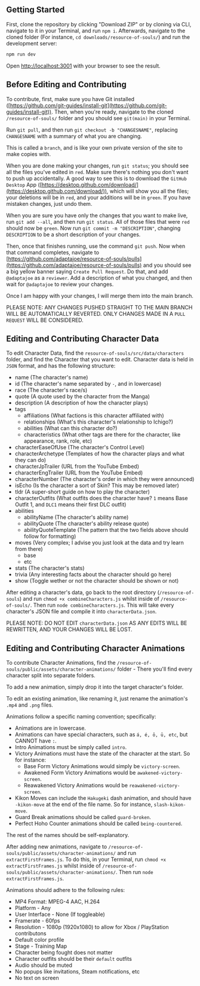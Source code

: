 ## Getting Started

First, clone the repository by clicking "Download ZIP" or by cloning via CLI, navigate to it in your Terminal, and run `npm i`. Afterwards, navigate to the cloned folder (For instance, `cd downloads/resource-of-souls/`) and run the development server:

```bash
npm run dev
```

Open [http://localhost:3001](http://localhost:3001) with your browser to see the result.

## Before Editing and Contributing

To contribute, first, make sure you have Git installed ([https://github.com/git-guides/install-git](https://github.com/git-guides/install-git)). Then, when you're ready, navigate to the cloned `/resource-of-souls/` folder and you should see `git(main)` in your Terminal.

Run `git pull`, and then run `git checkout -b "CHANGESNAME"`, replacing `CHANGESNAME` with a summary of what you are changing.

This is called a `branch`, and is like your own private version of the site to make copies with.

When you are done making your changes, run `git status`; you should see all the files you've edited in `red`. Make sure there's nothing you don't want to push up accidentally. A good way to see this is to download the `GitHub Desktop` App ([https://desktop.github.com/download/](https://desktop.github.com/download/)), which will show you all the files; your deletions will be in `red`, and your additions will be in `green`. If you have mistaken changes, just undo them.

When you are sure you have only the changes that you want to make live, run `git add --all`, and then run `git status`. All of those files that were `red` should now be `green`. Now run `git commit -m "DESCRIPTION"`, changing `DESCRIPTION` to be a short description of your changes.

Then, once that finishes running, use the command `git push`. Now when that command completes, navigate to [https://github.com/adaptajoe/resource-of-souls/pulls](https://github.com/adaptajoe/resource-of-souls/pulls) and you should see a big yellow banner saying `Create Pull Request`. Do that, and add `@adaptajoe` as a `reviewer`. Add a description of what you changed, and then wait for `@adaptajoe` to review your changes.

Once I am happy with your changes, I will merge them into the main branch.

PLEASE NOTE: ANY CHANGES PUSHED STRAIGHT TO THE MAIN BRANCH WILL BE AUTOMATICALLY REVERTED. ONLY CHANGES MADE IN A `PULL REQUEST` WILL BE CONSIDERED.

## Editing and Contributing Character Data

To edit Character Data, find the `resource-of-souls/src/data/characters` folder, and find the Character that you want to edit. Character data is held in `JSON` format, and has the following structure:

- name (The character's name)
- id (The character's name separated by `-`, and in lowercase)
- race (The character's race/s)
- quote (A quote used by the character from the Manga)
- description (A description of how the character plays)
- tags
  - affiliations (What factions is this character affiliated with)
  - relationships (What's this character's relationship to Ichigo?)
  - abilities (What can this character do?)
  - characteristics (What other tags are there for the character, like appearance, rank, role, etc)
- characterEaseOfUse (The character's Control Level)
- characterArchetype (Templates of how the character plays and what they can do)
- characterJpTrailer (URL from the YouTube Embed)
- characterEngTrailer (URL from the YouTube Embed)
- characterNumber (The character's order in which they were announced)
- isEcho (Is the character a sort of Skin? This may be removed later)
- tldr (A super-short guide on how to play the character)
- characterOutfits (What outfits does the character have? `1` means Base Outfit 1, and `DLC1` means their first DLC outfit)
- abilities
  - abilityName (The character's ability name)
  - abilityQuote (The character's ability release quote)
  - abilityQuoteTemplate (The pattern that the two fields above should follow for formatting)
- moves (Very complex; I advise you just look at the data and try learn from there)
  - base
  - etc
- stats (The character's stats)
- trivia (Any interesting facts about the character should go here)
- show (Toggle wether or not the character should be shown or not)

After editing a character's data, go back to the root directory (`/resource-of-souls`) and run `chmod +x combineCharacters.js` whilst inside of `/resource-of-souls/`. Then run `node combineCharacters.js`. This will take every character's JSON file and compile it into `characterData.json`.

PLEASE NOTE: DO NOT EDIT `characterData.json` AS ANY EDITS WILL BE REWRITTEN, AND YOUR CHANGES WILL BE LOST.

## Editing and Contributing Character Animations

To contribute Character Animations, find the `/resource-of-souls/public/assets/character-animations/` folder - There you'll find every character split into separate folders.

To add a new animation, simply drop it into the target character's folder.

To edit an existing animation, like renaming it, just rename the animation's `.mp4` and `.png` files.

Animations follow a specific naming convention; specifically:

- Animations are in lowercase.
- Animations can have special characters, such as `á, é, ō, ū, etc`, but CANNOT have `:`.
- Intro Animations must be simply called `intro`.
- Victory Animations must have the state of the character at the start. So for instance:
  - Base Form Victory Animations would simply be `victory-screen`.
  - Awakened Form Victory Animations would be `awakened-victory-screen`.
  - Reawakened Victory Animations would be `reawakened-victory-screen`.
- Kikon Moves can include the `Hakugeki` dash animation, and should have `-kikon-move` at the end of the file name. So for instance, `slash-kikon-move`.
- Guard Break animations should be called `guard-broken`.
- Perfect Hoho Counter animations should be called `being-countered`.

The rest of the names should be self-explanatory.

After adding new animations, navigate to `/resource-of-souls/public/assets/character-animations/` and run `extractFirstFrames.js`. To do this, in your Terminal, run `chmod +x extractFirstFrames.js` whilst inside of `/resource-of-souls/public/assets/character-animations/`. Then run `node extractFirstFrames.js`.

Animations should adhere to the following rules:

- MP4 Format: MPEG-4 AAC, H.264
- Platform - Any
- User Interface - None (If toggleable)
- Framerate - 60fps
- Resolution - 1080p (1920x1080) to allow for Xbox / PlayStation contributons
- Default color profile
- Stage - Training Map
- Character being fought does not matter
- Character outfits should be their `default` outfits
- Audio should be muted
- No popups like invitations, Steam notifications, etc
- No text on screen
